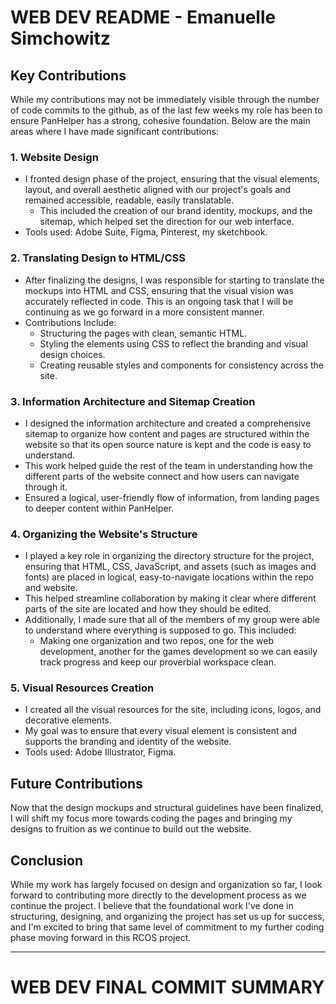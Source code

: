 # WEB DEV README - Emanuelle Simchowitz

## Key Contributions

While my contributions may not be immediately visible through the number of code commits to the github, as of the last few weeks my role has been to ensure PanHelper has a strong, cohesive foundation. Below are the main areas where I have made significant contributions:

### 1. **Website Design**
   - I fronted design phase of the project, ensuring that the visual elements, layout, and overall aesthetic aligned with our project's goals and remained accessible, readable, easily translatable.
        - This included the creation of our brand identity, mockups, and the sitemap, which helped set the direction for our web interface.
   - Tools used: Adobe Suite, Figma, Pinterest, my sketchbook.

### 2. **Translating Design to HTML/CSS**
   - After finalizing the designs, I was responsible for starting to translate the mockups into HTML and CSS, ensuring that the visual vision was accurately reflected in code. This is an ongoing task that I will be continuing as we go forward in a more consistent manner.
   - Contributions Include:
     - Structuring the pages with clean, semantic HTML.
     - Styling the elements using CSS to reflect the branding and visual design choices.
     - Creating reusable styles and components for consistency across the site.

### 3. **Information Architecture and Sitemap Creation**
   - I designed the information architecture and created a comprehensive sitemap to organize how content and pages are structured within the website so that its open source nature is kept and the code is easy to understand.
   - This work helped guide the rest of the team in understanding how the different parts of the website connect and how users can navigate through it.
   - Ensured a logical, user-friendly flow of information, from landing pages to deeper content within PanHelper.

### 4. **Organizing the Website's Structure**
   - I played a key role in organizing the directory structure for the project, ensuring that HTML, CSS, JavaScript, and assets (such as images and fonts) are placed in logical, easy-to-navigate locations within the repo and website.
   - This helped streamline collaboration by making it clear where different parts of the site are located and how they should be edited.
   - Additionally, I made sure that all of the members of my group were able to understand where everything is supposed to go. This included:
        - Making one organization and two repos, one for the web development, another for the games development so we can easily track progress and keep our proverbial workspace clean.

### 5. **Visual Resources Creation**
   - I created all the visual resources for the site, including icons, logos, and decorative elements.
   - My goal was to ensure that every visual element is consistent and supports the branding and identity of the website.
   - Tools used: Adobe Illustrator, Figma.

## Future Contributions

Now that the design mockups and structural guidelines have been finalized, I will shift my focus more towards coding the pages and bringing my designs to fruition as we continue to build out the website.

## Conclusion

While my work has largely focused on design and organization so far, I look forward to contributing more directly to the development process as we continue the project. I believe that the foundational work I've done in structuring, designing, and organizing the project has set us up for success, and I'm excited to bring that same level of commitment to my further coding phase moving forward in this RCOS project.

---

# WEB DEV FINAL COMMIT SUMMARY